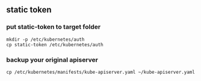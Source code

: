 
## static token
### put static-token to target folder
```
mkdir -p /etc/kubernetes/auth
cp static-token /etc/kubernetes/auth
```

### backup your original apiserver
```
cp /etc/kubernetes/manifests/kube-apiserver.yaml ~/kube-apiserver.yaml
```